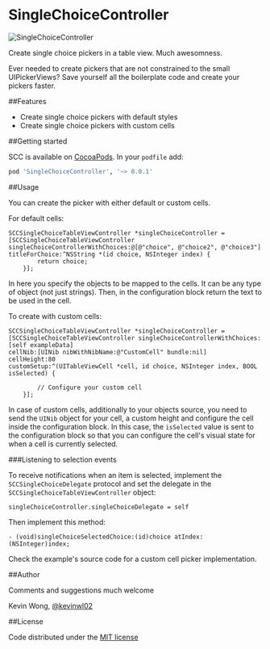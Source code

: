 SingleChoiceController
======================

![SingleChoiceController](/../github-media/media/doge.gif?raw=true)

Create single choice pickers in a table view. Much awesomness.

Ever needed to create pickers that are not constrained to the small UIPickerViews?
Save yourself all the boilerplate code and create your pickers faster.

##Features

* Create single choice pickers with default styles
* Create single choice pickers with custom cells

##Getting started

SCC is available on [CocoaPods](http://cocoapods.org).
In your `podfile` add:

```ruby
pod 'SingleChoiceController', '~> 0.0.1'
```

##Usage

You can create the picker with either default or custom cells.

For default cells:

```obj-c
SCCSingleChoiceTableViewController *singleChoiceController = [SCCSingleChoiceTableViewController singleChoiceControllerWithChoices:@[@"choice", @"choice2", @"choice3"]
titleForChoice:^NSString *(id choice, NSInteger index) {
        return choice;
    }];
```

In here you specify the objects to be mapped to the cells. It can be any type of object (not just strings). Then, in the configuration block return the text to be used in the cell.

To create with custom cells:

```obj-c
SCCSingleChoiceTableViewController *singleChoiceController = [SCCSingleChoiceTableViewController singleChoiceControllerWithChoices:[self exampleData] 
cellNib:[UINib nibWithNibName:@"CustomCell" bundle:nil] 
cellHeight:80 
customSetup:^(UITableViewCell *cell, id choice, NSInteger index, BOOL isSelected) {
        
        // Configure your custom cell
    }];
```

In case of custom cells, additionally to your objects source, you need to send the `UINib` object for your cell, a custom height and configure the cell inside the configuration block. In this case, the `isSelected` value is sent to the configuration block so that you can configure the cell's visual state for when a cell is currently selected.

###Listening to selection events

To receive notifications when an item is selected, implement the `SCCSingleChoiceDelegate` protocol and set the delegate in the `SCCSingleChoiceTableViewController` object:

```obj-c
singleChoiceController.singleChoiceDelegate = self
```

Then implement this method:

```obj-c
- (void)singleChoiceSelectedChoice:(id)choice atIndex:(NSInteger)index;
```

Check the example's source code for a custom cell picker implementation.

##Author

Comments and suggestions much welcome

Kevin Wong, [@kevinwl02](https://twitter.com/kevinwl02)

##License

Code distributed under the [MIT license](LICENSE)